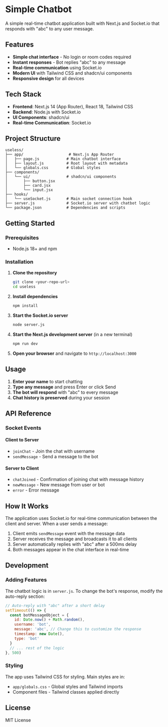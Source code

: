 # Simple Chatbot

A simple real-time chatbot application built with Next.js and Socket.io that responds with "abc" to any user message.

## Features

- **Simple chat interface** - No login or room codes required
- **Instant responses** - Bot replies "abc" to any message
- **Real-time communication** using Socket.io
- **Modern UI** with Tailwind CSS and shadcn/ui components
- **Responsive design** for all devices

## Tech Stack

- **Frontend**: Next.js 14 (App Router), React 18, Tailwind CSS
- **Backend**: Node.js with Socket.io
- **UI Components**: shadcn/ui
- **Real-time Communication**: Socket.io

## Project Structure

```
useless/
├── app/                    # Next.js App Router
│   ├── page.js            # Main chatbot interface
│   ├── layout.js          # Root layout with metadata
│   └── globals.css        # Global styles
├── components/
│   └── ui/                # shadcn/ui components
│       ├── button.jsx
│       ├── card.jsx
│       └── input.jsx
├── hooks/
│   └── useSocket.js       # Main socket connection hook
├── server.js              # Socket.io server with chatbot logic
└── package.json           # Dependencies and scripts
```

## Getting Started

### Prerequisites

- Node.js 18+ and npm

### Installation

1. **Clone the repository**
   ```bash
   git clone <your-repo-url>
   cd useless
   ```

2. **Install dependencies**
   ```bash
   npm install
   ```

3. **Start the Socket.io server**
   ```bash
   node server.js
   ```

4. **Start the Next.js development server** (in a new terminal)
   ```bash
   npm run dev
   ```

5. **Open your browser** and navigate to `http://localhost:3000`

## Usage

1. **Enter your name** to start chatting
2. **Type any message** and press Enter or click Send
3. **The bot will respond** with "abc" to every message
4. **Chat history is preserved** during your session

## API Reference

### Socket Events

#### Client to Server
- `joinChat` - Join the chat with username
- `sendMessage` - Send a message to the bot

#### Server to Client
- `chatJoined` - Confirmation of joining chat with message history
- `newMessage` - New message from user or bot
- `error` - Error message

## How It Works

The application uses Socket.io for real-time communication between the client and server. When a user sends a message:

1. Client emits `sendMessage` event with the message data
2. Server receives the message and broadcasts it to all clients
3. Server automatically replies with "abc" after a 500ms delay
4. Both messages appear in the chat interface in real-time

## Development

### Adding Features

The chatbot logic is in `server.js`. To change the bot's response, modify the auto-reply section:

```javascript
// Auto-reply with "abc" after a short delay
setTimeout(() => {
  const botMessageObject = {
    id: Date.now() + Math.random(),
    username: 'bot',
    message: 'abc', // Change this to customize the response
    timestamp: new Date(),
    type: 'bot'
  }
  // ... rest of the logic
}, 500)
```

### Styling

The app uses Tailwind CSS for styling. Main styles are in:
- `app/globals.css` - Global styles and Tailwind imports
- Component files - Tailwind classes applied directly

## License

MIT License
